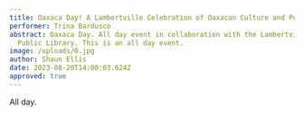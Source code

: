 ```yaml
---
title: Oaxaca Day! A Lambertville Celebration of Oaxacan Culture and People
performer: Trina Bardusco
abstract: Oaxaca Day. All day event in collaboration with the Lambertville Free
  Public Library. This is an all day event.
image: /uploads/0.jpg
author: Shaun Ellis
date: 2023-08-20T14:00:03.624Z
approved: true
---
```

A﻿ll day.